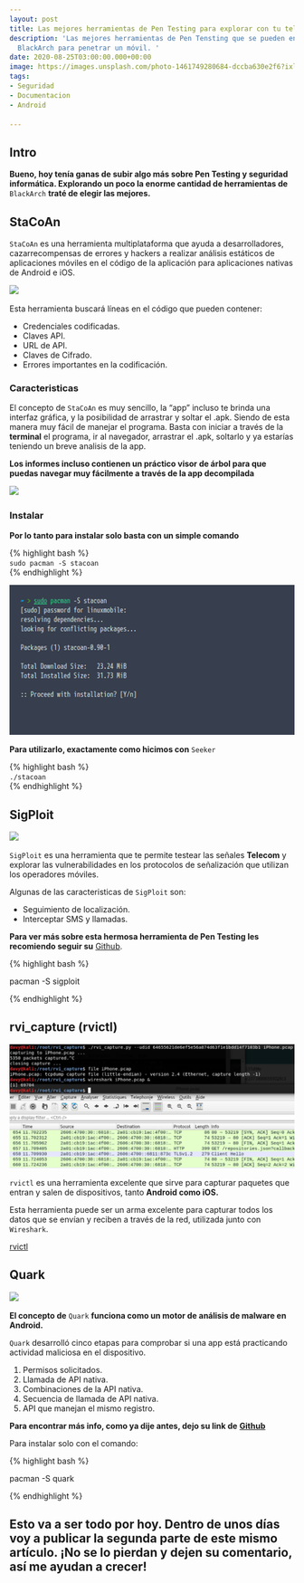 ```yaml
---
layout: post
title: Las mejores herramientas de Pen Testing para explorar con tu teléfono
description: 'Las mejores herramientas de Pen Tensting que se pueden encontrar en
  BlackArch para penetrar un móvil. '
date: 2020-08-25T03:00:00.000+00:00
image: https://images.unsplash.com/photo-1461749280684-dccba630e2f6?ixlib=rb-1.2.1&ixid=MnwxMjA3fDB8MHxwaG90by1wYWdlfHx8fGVufDB8fHx8&auto=format&fit=crop&w=869&q=80
tags:
- Seguridad
- Documentacion
- Android

---
```

## Intro

**Bueno, hoy tenía ganas de subir algo más sobre Pen Testing y seguridad informática. Explorando un poco la enorme cantidad de herramientas de** `BlackArch` **traté de elegir las mejores.**

## StaCoAn

`StaCoAn` es una herramienta multiplataforma que ayuda a desarrolladores, cazarrecompensas de errores y hackers a realizar análisis estáticos de aplicaciones móviles en el código de la aplicación para aplicaciones nativas de Android e iOS.

![](https://raw.githubusercontent.com/vincentcox/StaCoAn/master/resources/header_stacoan-01.png)

Esta herramienta buscará líneas en el código que pueden contener:

* Credenciales codificadas.
* Claves API.
* URL de API.
* Claves de Cifrado.
* Errores importantes en la codificación.

### Caracteristicas

El concepto de `StaCoAn` es muy sencillo, la “app” incluso te brinda una interfaz gráfica, y la posibilidad de arrastrar y soltar el .apk. Siendo de esta manera muy fácil de manejar el programa. Basta con iniciar a través de la **terminal** el programa, ir al navegador, arrastrar el .apk, soltarlo y ya estarías teniendo un breve analisis de la app.

**Los informes incluso contienen un práctico visor de árbol para que puedas navegar muy fácilmente a través de la app decompilada**

![](https://github.com/vincentcox/StaCoAn/raw/master/resources/mockup_screenshot.png)

### Instalar

**Por lo tanto para instalar solo basta con un simple comando**

{% highlight bash %}  
`sudo pacman -S stacoan`  
{% endhighlight %}

![](/images/posts/pacman.png)

**Para utilizarlo, exactamente como hicimos con** `Seeker`

{% highlight bash %}  
`./stacoan`  
{% endhighlight %}

## SigPloit

![](https://images.unsplash.com/photo-1563206767-5b18f218e8de?ixlib=rb-1.2.1&ixid=MnwxMjA3fDB8MHxwaG90by1wYWdlfHx8fGVufDB8fHx8&auto=format&fit=crop&w=869&q=80)

`SigPloit` es una herramienta que te permite testear las señales **Telecom** y explorar las vulnerabilidades en los protocolos de señalización que utilizan los operadores móviles.

Algunas de las caracteristicas de `SigPloit` son:

* Seguimiento de localización.
* Interceptar SMS y llamadas.

**Para ver más sobre esta hermosa herramienta de Pen Testing les recomiendo seguir su** [Github](https://github.com/SigPloiter/SigPloit).

{% highlight bash %}

pacman -S sigploit

{% endhighlight %}

## rvi_capture (rvictl)

![](/images/posts/rvicapture.jpg)

`rvictl` es una herramienta excelente que sirve para capturar paquetes que entran y salen de dispositivos, tanto **Android como iOS.**

Esta herramienta puede ser un arma excelente para capturar todos los datos que se envían y reciben a través de la red, utilizada junto con `Wireshark`.

[rvictl](http://localhost:1313/posts/las-mejores-herramientas-de-pen-testing-para-explorar-con-tu-tel%C3%A9fono/rvictl)

## Quark

![](https://camo.githubusercontent.com/6bc95becd91a926ecaea0c89dcb2ca85e86d3070ab8a2d62254af3a23c9509df/68747470733a2f2f692e696d6775722e636f6d2f6e7a346d386b722e706e67.png)

**El concepto de** `Quark` **funciona como un motor de análisis de malware en Android.**

`Quark` desarrolló cinco etapas para comprobar si una app está practicando actividad maliciosa en el dispositivo.

1. Permisos solicitados.
2. Llamada de API nativa.
3. Combinaciones de la API nativa.
4. Secuencia de llamada de API nativa.
5. API que manejan el mismo registro.

**Para encontrar más info, como ya dije antes, dejo su link de** [**Github**](https://github.com/quark-engine/quark-engine)

Para instalar solo con el comando:

{% highlight bash %}

pacman -S quark

{% endhighlight %}

## Esto va a ser todo por hoy. Dentro de unos días voy a publicar la segunda parte de este mismo artículo. ¡No se lo pierdan y dejen su comentario, así me ayudan a crecer!
